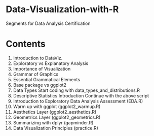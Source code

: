 # Data-Visualization-with-R
Segments for Data Analysis Certification
# Contents
 1. Introduction to DataViz.
 2. Exploratory vs Explanatory Analysis
 3. Importance of Visualization 
 4. Grammar of Graphics
 5. Essential Grammatical Elements
 6. Base package vs ggplot2
 7. Data Types Start coding with data_types_and_distributions.R
 8. Descriptive Statistics Introduction Continue with the above script
 9. Introduction to Exploratory Data Analysis Assessment (EDA.R)
 10. Warm up with ggplot (ggplot2_warmup.R)
 11. Aesthetics Layer (ggplot2_aesthetics.R)
 12. Geometrics Layer (ggplot2_geometrics.R)
 13. Summarizing with dplyr (gapminder.R)
 14. Data Visualization Principles (practice.R)
